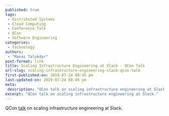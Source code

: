 ```yaml
---
published: true
tags:
 - Distributed Systems
 - Cloud Computing
 - Conference Talk
 - QCon
 - Software Engineering
categories:
 - Technology
authors:
 - "Manas Talukdar"
post-format: link
title: Scaling Infrastructure Engineering at Slack - QCon Talk
url-slug: scaling-infrastructure-engineering-slack-qcon-talk
first-published-on: 2019-07-24 08:45 pm
last-updated-on: 2019-07-24 08:45 pm
meta:
 description: "QCon talk on scaling infrastructure engineering at Slack."
excerpt: "QCon talk on scaling infrastructure engineering at Slack."
---
```


QCon [talk](https://www.infoq.com/presentations/slack-scaling-infrastructure/) on scaling infrastructure engineering at Slack.
